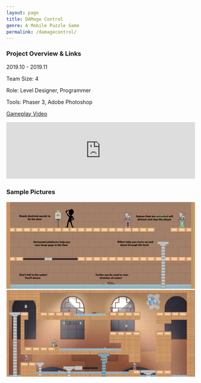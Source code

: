 ```yaml
---
layout: page
title: DAMage Control
genre: A Mobile Puzzle Game
permalink: /damagecontrol/
---
```


### Project Overview & Links

2019.10 - 2019.11

Team Size: 4

Role: Level Designer, Programmer

Tools: Phaser 3, Adobe Photoshop

[Gameplay Video](https://www.youtube.com/watch?v=oPe8F7txhFM&feature=youtu.be)

<iframe width="500" src="https://www.youtube.com/embed/oPe8F7txhFM" frameborder="0" allow="accelerometer; autoplay; clipboard-write; encrypted-media; gyroscope; picture-in-picture" allowfullscreen></iframe>

### Sample Pictures

<img src="/img/DC.png" alt="1" class="center" width="500"/>

<img src="/img/DC2.png" alt="1" class="center" width="500"/>
